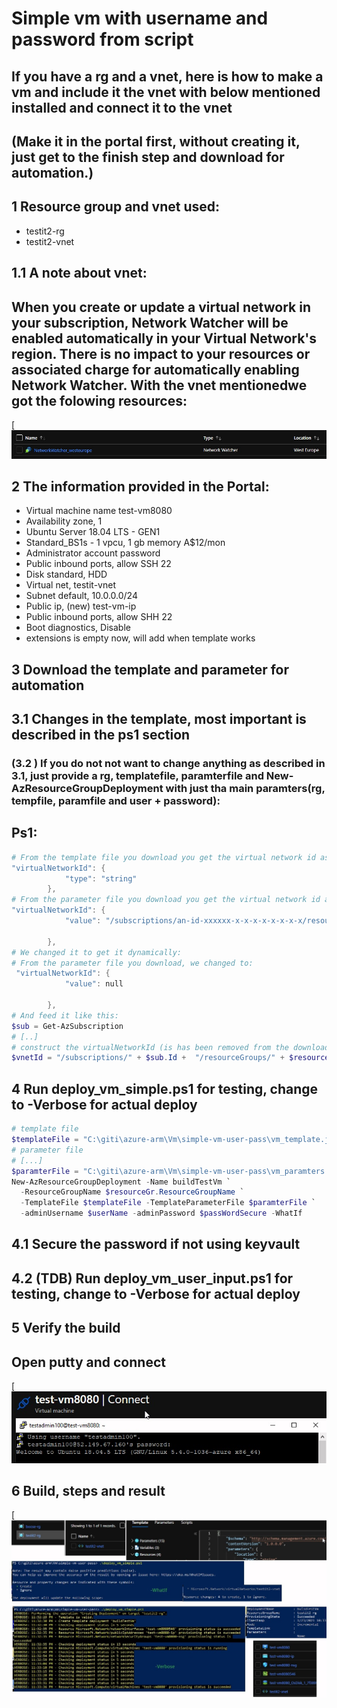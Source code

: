 # Simple vm with username and password from script

## If you have a rg and a vnet, here is how to make a vm and include it the vnet with below mentioned installed and connect it to the vnet
## (Make it in the portal first, without creating it, just get to the finish step and download for automation.)

## 1 Resource group and vnet used: 
* testit2-rg
* testit2-vnet

## 1.1  A note about vnet:
## When you create or update a virtual network in your subscription, Network Watcher will be enabled automatically in your Virtual Network's region. There is no impact to your resources or associated charge for automatically enabling Network Watcher. With the vnet mentionedwe got the folowing resources:
[![Screenshot](x_networkwatcher.jpg)

## 2 The information provided in the Portal:

* Virtual machine name test-vm8080
* Availability zone, 1
* Ubuntu Server 18.04 LTS - GEN1
* Standard_BS1s - 1 vpcu, 1 gb memory A$12/mon
* Administrator account password
* Public inbound ports, allow SSH 22
* Disk standard, HDD
* Virtual net, testit-vnet
* Subnet default, 10.0.0.0/24
* Public ip, (new) test-vm-ip
* Public inbound ports, allow SHH 22
* Boot diagnostics, Disable
* extensions is empty now, will add when template works

## 3 Download the template and parameter for automation
## 3.1 Changes in the template, most important is described in the ps1 section
### (3.2 ) If you do not not want to change anything as described in 3.1, just provide a rg, templatefile, paramterfile and New-AzResourceGroupDeployment with just tha main paramters(rg, tempfile, paramfile and user + password):
## Ps1:
```ps1
# From the template file you download you get the virtual network id as:
"virtualNetworkId": {
            "type": "string"
        },
# From the parameter file you download you get the virtual network id as:
"virtualNetworkId": {
            "value": "/subscriptions/an-id-xxxxxx-x-x-x-x-x-x-x-x/resourceGroups/testit2-rg/providers/Microsoft.Network/virtualNetworks/testit2-vnet"
            
        },
# We changed it to get it dynamically:
# From the parameter file you download, we changed to:
 "virtualNetworkId": {
            "value": null
            
        },
# And feed it like this:
$sub = Get-AzSubscription
# [..]
# construct the virtualNetworkId (is has been removed from the downloaded paramter file)
$vnetId = "/subscriptions/" + $sub.Id +  "/resourceGroups/" + $resourceGr.ResourceGroupName + "/providers/Microsoft.Network/virtualNetworks/" +$vnet
```

## 4 Run deploy_vm_simple.ps1 for testing, change to -Verbose for actual deploy
```ps1
# template file
$templateFile = "C:\giti\azure-arm\Vm\simple-vm-user-pass\vm_template.json"
# parameter file
# [...]
$paramterFile = "C:\giti\azure-arm\Vm\simple-vm-user-pass\vm_paramters.json"
New-AzResourceGroupDeployment -Name buildTestVm `
  -ResourceGroupName $resourceGr.ResourceGroupName `
  -TemplateFile $templateFile -TemplateParameterFile $paramterFile `
  -adminUsername $userName -adminPassword $passWordSecure -WhatIf
```
## 4.1 Secure the password if not using keyvault
## 4.2 (TDB) Run deploy_vm_user_input.ps1 for testing, change to -Verbose for actual deploy

## 5  Verify the build
##  Open putty and connect
[![Screenshot](x_putty.jpg)

## 6 Build, steps and result
[![Screenshot](x_setup_1.jpg)
